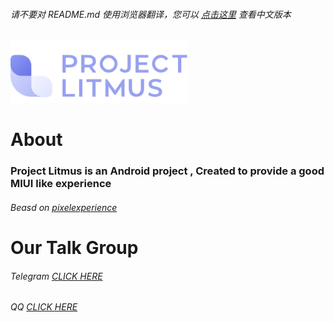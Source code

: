 ###### 请不要对 README.md 使用浏览器翻译，您可以 [点击这里](https://project-litmus.feishu.cn/docx/FTOWdpuRko2Rm4xWSOrc6h51n8U) 查看中文版本
  
<div>    
  <img src="./logo.png" width = "283.33" height = "100" alt="LOGO" />
</div>

# About
### Project Litmus is an Android project , Created to provide a good MIUI like experience
###### Beasd on [pixelexperience](https://github.com/pixelexperience) 
# Our Talk Group</H2>
###### Telegram [CLICK HERE](https://t.me/projectlitmus) 
###### QQ [CLICK HERE](https://jq.qq.com/?_wv=1027&k=VfUw3Mes) 
